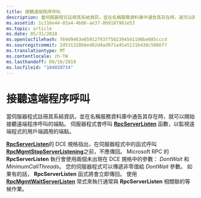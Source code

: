 ```yaml
---
title: 接聽遠端程序呼叫
description: 當伺服器程式註冊其系結資訊，並在名稱服務資料庫中通告其存在時，就可以開始接聽遠端程序呼叫的端點。
ms.assetid: 1c116e44-03a4-4b86-ae37-0b9187981e53
ms.topic: article
ms.date: 05/31/2018
ms.openlocfilehash: f69d9463e0591279377502394541190be685cccd
ms.sourcegitcommit: 2d531328b6ed82d4ad971a45a5131b430c5866f7
ms.translationtype: MT
ms.contentlocale: zh-TW
ms.lasthandoff: 09/16/2019
ms.locfileid: "104020734"
---
```

# <a name="listening-for-remote-procedure-calls"></a>接聽遠端程序呼叫

當伺服器程式註冊其系結資訊，並在名稱服務資料庫中通告其存在時，就可以開始接聽遠端程序呼叫的端點。 伺服器程式會呼叫 [**RpcServerListen**](/windows/desktop/api/Rpcdce/nf-rpcdce-rpcserverlisten) 函數，以監視遠端程式的用戶端調用的端點。

[**RpcServerListen**](/windows/desktop/api/Rpcdce/nf-rpcdce-rpcserverlisten)的 DCE 規格指出，在伺服器程式中的函式呼叫 [**RpcMgmtStopServerListening**](/windows/desktop/api/Rpcdce/nf-rpcdce-rpcmgmtstopserverlistening)之前，不應傳回。 Microsoft RPC 的 **RpcServerListen** 執行會使用兩個未出現在 DCE 規格中的參數： *DontWait* 和 *MinimumCallThreads*。 您的伺服器程式可以傳遞非零值給 *DontWait* 參數。 如果有的話， **RpcServerListen** 函式將會立即傳回。 使用 [**RpcMgmtWaitServerListen**](/windows/desktop/api/Rpcdce/nf-rpcdce-rpcmgmtwaitserverlisten) 常式來執行通常與 **RpcServerListen** 相關聯的等候作業。

 

 




